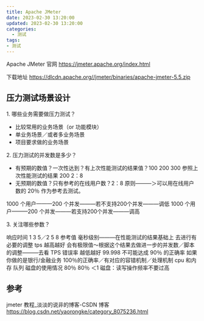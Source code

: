 ```yaml
---
title: Apache JMeter
date: 2023-02-30 13:20:00
updated: 2023-02-30 13:20:00
categories:
  - 测试
tags:
- 测试
---
```


Apache JMeter 官网
<https://jmeter.apache.org/index.html>

下载地址
<https://dlcdn.apache.org//jmeter/binaries/apache-jmeter-5.5.zip>

## 压力测试场景设计

1\. 哪些业务需要做压力测试？

* 比较常用的业务场景（or 功能模块）
* 单业务场景／或者多业务场景
* 项目要求做的业务场景

2\. 压力测试的并发数是多少？

* 有预期的数值？一次性达到？有上次性能测试的结果值？100 200 300 参照上次性能测试的结果 200 2：8
* 无预期的数值？只有参考的在线用户数？2：8 原则———＞可以用在线用户数的 20％ 作为参考去测试。

1000 个用户———200 个并发———若不支持200个并发———调低
1000 个用户———200 个并发———若支持200个并发———调高

3\. 关注哪些参数？

响应时间 1 3 5／2 5 8 参考值 毫秒级别———在性能测试的结果基础上 去进行有必要的调整
tps 越高越好 会有极限值～根据这个结果去做进一步的并发数／脚本的调整———去看 TPS
错误率 越低越好 99.998 不可能达成 90％ 的正确率 如果你做的是银行/金融业务 100％的正确率／有对应的容错机制／处理机制
cpu 和内存 队列 磁盘的使用情况 80％ 80％ ＜1 磁盘：读写操作频率不要过高

## 参考

jmeter 教程_淡淡的说非的博客-CSDN 博客 <https://blog.csdn.net/yaorongke/category_8075236.html>
